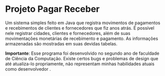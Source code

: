 # Projeto Pagar Receber
Um sistema simples feito em Java que registra movimentos de pagamentos e recebimentos de clientes e fornecedores que fiz anos atrás. É possível nele registrar cidades, clientes e fornecedores, além de suas  movimentações monetárias de recebimento e pagamento. As informações armazenadas são mostradas em suas devidas tabelas. 

**Importante**: Esse programa foi desenvolvido no segundo ano de faculdade de Ciência da Computação. Existe certos bugs e problemas de design que até atualiza-lo propriamente, não representam minhas habilidades atuais como desenvolvedor . 
